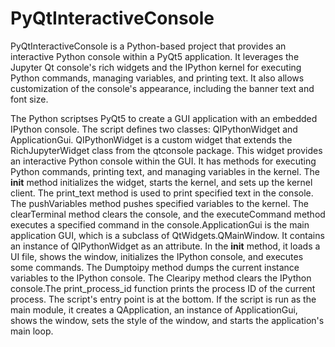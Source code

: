 # PyQtInteractiveConsole
PyQtInteractiveConsole is a Python-based project that provides an interactive Python console within a PyQt5 application. It leverages the Jupyter Qt console's rich widgets and the IPython kernel for executing Python commands, managing variables, and printing text. It also allows customization of the console's appearance, including the banner text and font size.

The Python scriptses PyQt5 to create a GUI application with an embedded IPython console. The script defines two classes: QIPythonWidget and ApplicationGui. QIPythonWidget is a custom widget that extends the RichJupyterWidget class from the qtconsole package. This widget provides an interactive Python console within the GUI. It has methods for executing Python commands, printing text, and managing variables in the kernel. The __init__ method initializes the widget, starts the kernel, and sets up the kernel client. The print_text method is used to print specified text in the console. The pushVariables method pushes specified variables to the kernel. The clearTerminal method clears the console, and the executeCommand method executes a specified command in the console.ApplicationGui is the main application GUI, which is a subclass of QtWidgets.QMainWindow. It contains an instance of QIPythonWidget as an attribute. In the __init__ method, it loads a UI file, shows the window, initializes the IPython console, and executes some commands. The Dumptoipy method dumps the current instance variables to the IPython console. The Clearipy method clears the IPython console.The print_process_id function prints the process ID of the current process. The script's entry point is at the bottom. If the script is run as the main module, it creates a QApplication, an instance of ApplicationGui, shows the window, sets the style of the window, and starts the application's main loop.
